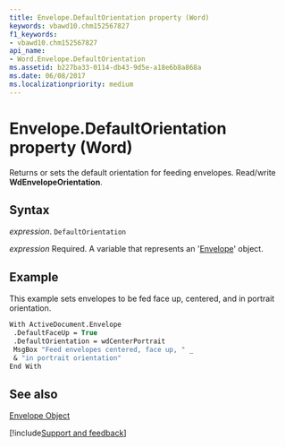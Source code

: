 ```yaml
---
title: Envelope.DefaultOrientation property (Word)
keywords: vbawd10.chm152567827
f1_keywords:
- vbawd10.chm152567827
api_name:
- Word.Envelope.DefaultOrientation
ms.assetid: b227ba33-0114-db43-9d5e-a18e6b8a868a
ms.date: 06/08/2017
ms.localizationpriority: medium
---
```



# Envelope.DefaultOrientation property (Word)

Returns or sets the default orientation for feeding envelopes. Read/write **WdEnvelopeOrientation**.


## Syntax

_expression_. `DefaultOrientation`

_expression_ Required. A variable that represents an '[Envelope](Word.Envelope.md)' object.


## Example

This example sets envelopes to be fed face up, centered, and in portrait orientation.


```vb
With ActiveDocument.Envelope 
 .DefaultFaceUp = True 
 .DefaultOrientation = wdCenterPortrait 
 MsgBox "Feed envelopes centered, face up, " _ 
 & "in portrait orientation" 
End With
```


## See also


[Envelope Object](Word.Envelope.md)

[!include[Support and feedback](~/includes/feedback-boilerplate.md)]